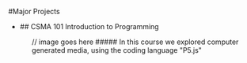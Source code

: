 #Major Projects

<ul>
  <li> ## CSMA 101 Introduction to Programming </li>
    <ul>
      // image goes here 
      ##### In this course we explored computer generated media, using the coding language "P5.js"
    </ul>
</ul>
